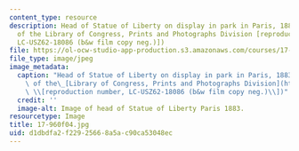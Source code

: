 ```yaml
---
content_type: resource
description: Head of Statue of Liberty on display in park in Paris, 1883. (Image courtesy
  of the Library of Congress, Prints and Photographs Division [reproduction number,
  LC-USZ62-18086 (b&w film copy neg.)])
file: https://ol-ocw-studio-app-production.s3.amazonaws.com/courses/17-960-foundations-of-political-science-fall-2004/d1dbdfa2f22925668a5ac90ca53048ec_17-960f04.jpg
file_type: image/jpeg
image_metadata:
  caption: "Head of Statue of Liberty on display in park in Paris, 1883. (Image courtesy\
    \ of the\_[Library of Congress, Prints and Photographs Division](http://www.loc.gov/rr/print)\
    \ \\[reproduction number, LC-USZ62-18086 (b&w film copy neg.)\\])"
  credit: ''
  image-alt: Image of head of Statue of Liberty Paris 1883.
resourcetype: Image
title: 17-960f04.jpg
uid: d1dbdfa2-f229-2566-8a5a-c90ca53048ec
---
```

